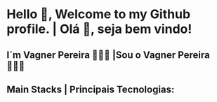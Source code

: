 # Hello 👋, Welcome to my Github profile. | Olá 👋, seja bem vindo! 
## I´m Vagner Pereira 🧑🏽‍💻 |Sou o Vagner Pereira 🧑🏽‍💻

## Main Stacks | Principais Tecnologias:
<img height="1" width="4" src="https://cdn.jsdelivr.net/gh/devicons/devicon/icons/azure/azure-original.svg" />



<!--
**PereiraVagner/PereiraVagner** is a ✨ _special_ ✨ repository because its `README.md` (this file) appears on your GitHub profile.

Here are some ideas to get you started:

- 🔭 I’m currently working on ...
- 🌱 I’m currently learning ...
- 👯 I’m looking to collaborate on ...
- 🤔 I’m looking for help with ...
- 💬 Ask me about ...
- 📫 How to reach me: ...
- 😄 Pronouns: ...
- ⚡ Fun fact: ...
-->
